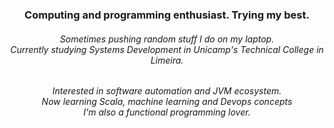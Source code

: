 <h3 align="center">Computing and programming enthusiast. Trying my best.</h3>
<h6 align="center">Sometimes pushing random stuff I do on my laptop.<br> Currently studying Systems Development in Unicamp's Technical College in Limeira.</h6>
<h6 align="center">Interested in software automation and JVM ecosystem.<br>Now learning Scala, machine learning and Devops concepts<br>I'm also a functional programming lover.</h6>

<!--
**threadlly/threadlly** is a ✨ _special_ ✨ repository because its `README.md` (this file) appears on your GitHub profile.



Here are some ideas to get you started:

- 🔭 I’m currently working on ...
- 🌱 I’m currently learning ...
- 👯 I’m looking to collaborate on ...
- 🤔 I’m looking for help with ...
- 💬 Ask me about ...
- 📫 How to reach me: ...
- 😄 Pronouns: ...
- ⚡ Fun fact: ...
-->
